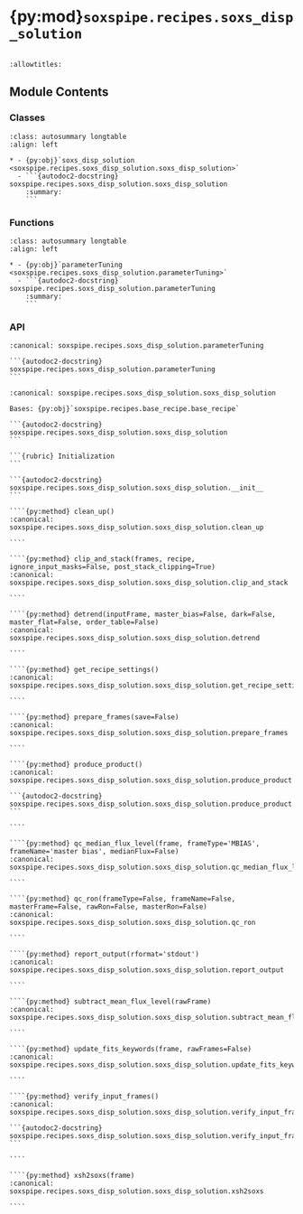 # {py:mod}`soxspipe.recipes.soxs_disp_solution`

```{py:module} soxspipe.recipes.soxs_disp_solution
```

```{autodoc2-docstring} soxspipe.recipes.soxs_disp_solution
:allowtitles:
```

## Module Contents

### Classes

````{list-table}
:class: autosummary longtable
:align: left

* - {py:obj}`soxs_disp_solution <soxspipe.recipes.soxs_disp_solution.soxs_disp_solution>`
  - ```{autodoc2-docstring} soxspipe.recipes.soxs_disp_solution.soxs_disp_solution
    :summary:
    ```
````

### Functions

````{list-table}
:class: autosummary longtable
:align: left

* - {py:obj}`parameterTuning <soxspipe.recipes.soxs_disp_solution.parameterTuning>`
  - ```{autodoc2-docstring} soxspipe.recipes.soxs_disp_solution.parameterTuning
    :summary:
    ```
````

### API

````{py:function} parameterTuning(p, log, recipeSettings, settings, pinholeFrame, qc, products, sofName, lineDetectionTable)
:canonical: soxspipe.recipes.soxs_disp_solution.parameterTuning

```{autodoc2-docstring} soxspipe.recipes.soxs_disp_solution.parameterTuning
```
````

`````{py:class} soxs_disp_solution(log, settings=False, inputFrames=[], verbose=False, overwrite=False, polyOrders=False, command=False)
:canonical: soxspipe.recipes.soxs_disp_solution.soxs_disp_solution

Bases: {py:obj}`soxspipe.recipes.base_recipe.base_recipe`

```{autodoc2-docstring} soxspipe.recipes.soxs_disp_solution.soxs_disp_solution
```

```{rubric} Initialization
```

```{autodoc2-docstring} soxspipe.recipes.soxs_disp_solution.soxs_disp_solution.__init__
```

````{py:method} clean_up()
:canonical: soxspipe.recipes.soxs_disp_solution.soxs_disp_solution.clean_up

````

````{py:method} clip_and_stack(frames, recipe, ignore_input_masks=False, post_stack_clipping=True)
:canonical: soxspipe.recipes.soxs_disp_solution.soxs_disp_solution.clip_and_stack

````

````{py:method} detrend(inputFrame, master_bias=False, dark=False, master_flat=False, order_table=False)
:canonical: soxspipe.recipes.soxs_disp_solution.soxs_disp_solution.detrend

````

````{py:method} get_recipe_settings()
:canonical: soxspipe.recipes.soxs_disp_solution.soxs_disp_solution.get_recipe_settings

````

````{py:method} prepare_frames(save=False)
:canonical: soxspipe.recipes.soxs_disp_solution.soxs_disp_solution.prepare_frames

````

````{py:method} produce_product()
:canonical: soxspipe.recipes.soxs_disp_solution.soxs_disp_solution.produce_product

```{autodoc2-docstring} soxspipe.recipes.soxs_disp_solution.soxs_disp_solution.produce_product
```

````

````{py:method} qc_median_flux_level(frame, frameType='MBIAS', frameName='master bias', medianFlux=False)
:canonical: soxspipe.recipes.soxs_disp_solution.soxs_disp_solution.qc_median_flux_level

````

````{py:method} qc_ron(frameType=False, frameName=False, masterFrame=False, rawRon=False, masterRon=False)
:canonical: soxspipe.recipes.soxs_disp_solution.soxs_disp_solution.qc_ron

````

````{py:method} report_output(rformat='stdout')
:canonical: soxspipe.recipes.soxs_disp_solution.soxs_disp_solution.report_output

````

````{py:method} subtract_mean_flux_level(rawFrame)
:canonical: soxspipe.recipes.soxs_disp_solution.soxs_disp_solution.subtract_mean_flux_level

````

````{py:method} update_fits_keywords(frame, rawFrames=False)
:canonical: soxspipe.recipes.soxs_disp_solution.soxs_disp_solution.update_fits_keywords

````

````{py:method} verify_input_frames()
:canonical: soxspipe.recipes.soxs_disp_solution.soxs_disp_solution.verify_input_frames

```{autodoc2-docstring} soxspipe.recipes.soxs_disp_solution.soxs_disp_solution.verify_input_frames
```

````

````{py:method} xsh2soxs(frame)
:canonical: soxspipe.recipes.soxs_disp_solution.soxs_disp_solution.xsh2soxs

````

`````
